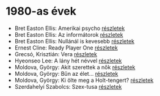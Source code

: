 # 1980-as évek

- Bret Easton Ellis: Amerikai psycho [részletek](_details/Bret%20Easton%20Ellis.md#id_1446)
- Bret Easton Ellis: Az informátorok [részletek](_details/Bret%20Easton%20Ellis.md#id_1447)
- Bret Easton Ellis: Nullánál is kevesebb [részletek](_details/Bret%20Easton%20Ellis.md#id_1273)
- Ernest Cline: Ready Player One [részletek](_details/Ernest%20Cline.md#id_1275)
- Grecsó, Krisztián: Vera [részletek](_details/Grecs%C3%B3%2C%20Kriszti%C3%A1n.md#id_1224)
- Hyeonseo Lee: A lány hét névvel [részletek](_details/Hyeonseo%20Lee.md#id_988)
- Moldova, György: Akit szerettek a nők [részletek](_details/Moldova%2C%20Gy%C3%B6rgy.md#id_1388)
- Moldova, György: Bűn az élet… [részletek](_details/Moldova%2C%20Gy%C3%B6rgy.md#id_1369)
- Moldova, György: Ki ölte meg a Holt-tengert? [részletek](_details/Moldova%2C%20Gy%C3%B6rgy.md#id_1373)
- Szerdahelyi Szabolcs: Szex-tusa [részletek](_details/Szerdahelyi%20Szabolcs.md#id_903)